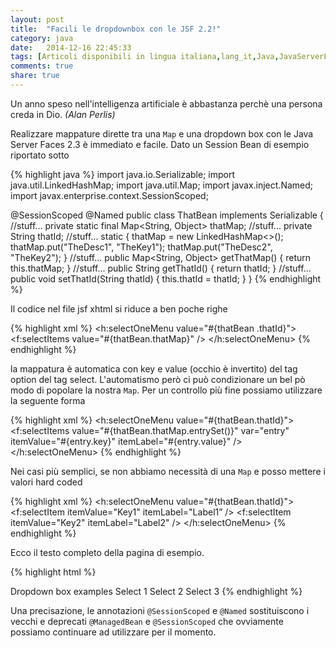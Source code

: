 ```yaml
---
layout: post
title:  "Facili le dropdownbox con le JSF 2.2!"
category: java
date:   2014-12-16 22:45:33
tags: [Articoli disponibili in lingua italiana,lang_it,Java,JavaServerFaces,JSF2]
comments: true
share: true
---
```


Un anno speso nell'intelligenza artificiale è abbastanza perchè una persona creda in Dio.
*(Alan Perlis)*

Realizzare mappature dirette tra una `Map` e una dropdown box con le Java Server Faces 2.3 è immediato e facile. 
Dato un Session Bean di esempio riportato sotto

{% highlight java %}
import java.io.Serializable;
import java.util.LinkedHashMap;
import java.util.Map;
import javax.inject.Named;
import javax.enterprise.context.SessionScoped;

@SessionScoped
@Named
public class ThatBean implements Serializable {
    //stuff...
    private static final Map<String, Object> thatMap;
    //stuff...
    private String thatId;
    //stuff...
    static {
        thatMap = new LinkedHashMap<>();
        thatMap.put("TheDesc1", "TheKey1");
        thatMap.put("TheDesc2", "TheKey2");
    }
    //stuff...
    public Map<String, Object> getThatMap() {
        return this.thatMap;
    }
    //stuff...
    public String getThatId() {
        return thatId;
    }
    //stuff...
    public void setThatId(String thatId) {
        this.thatId = thatId;
    }
}
{% endhighlight %}

Il codice nel file jsf xhtml si riduce a ben poche righe

{% highlight xml %}
<h:selectOneMenu  value="#{thatBean .thatId}">
    <f:selectItems value="#{thatBean.thatMap}" />
</h:selectOneMenu>
{% endhighlight %}

la mappatura è automatica con key e value (occhio è invertito) del tag option del tag select. 
L'automatismo però ci può condizionare un bel pò modo di popolare la nostra `Map`.
Per un controllo più fine possiamo utilizzare la seguente forma

{% highlight xml %}
<h:selectOneMenu  value="#{thatBean.thatId}">
   <f:selectItems 
      value="#{thatBean.thatMap.entrySet()}" 
      var="entry"
      itemValue="#{entry.key}" 
      itemLabel="#{entry.value}" />
</h:selectOneMenu>
{% endhighlight %}

Nei casi più semplici, se non abbiamo necessità di una `Map` e posso mettere i valori hard coded

{% highlight xml %}
<h:selectOneMenu  value="#{thatBean.thatId}">
   <f:selectItem itemValue="Key1" itemLabel="Label1” />
   <f:selectItem itemValue="Key2" itemLabel="Label2" />
</h:selectOneMenu>
{% endhighlight %}

Ecco il testo completo della pagina di esempio.

{% highlight html %}
<?xml version='1.0' encoding='UTF-8' ?>
<!DOCTYPE html PUBLIC "-//W3C//DTD XHTML 1.0 Transitional//EN" "http://www.w3.org/TR/xhtml1/DTD/xhtml1-transitional.dtd">
<html xmlns="http://www.w3.org/1999/xhtml"
xmlns:h="http://xmlns.jcp.org/jsf/html"
xmlns:f="http://xmlns.jcp.org/jsf/core">
   <h:head>
      <title>Dropdown box examples</title>
   </h:head>
   <h:body>
	   Dropdown box examples
	   <h:form>
		   Select 1
		   <h:selectOneMenu value="#{thatBean .thatId}">
		   	<f:selectItems value="#{thatBean.thatMap}" />
		   </h:selectOneMenu>
		   Select 2
		   <h:selectOneMenu value="#{thatBean.thatId}">
		   	<f:selectItems
		   	value="#{thatBean.thatMap.entrySet()}"
		   	var="entry"
		   	itemValue="#{entry.key}"
		   	itemLabel="#{entry.value}" />
		   </h:selectOneMenu>
		   Select 3
		   <h:selectOneMenu value="#{thatBean.thatId}">
		   	<f:selectItem itemValue="Key1" itemLabel="Label1" />
		   	<f:selectItem itemValue="Key2" itemLabel="Label2" />
		   </h:selectOneMenu>
	   </h:form>
   </h:body>
</html>
{% endhighlight %}

Una precisazione, le annotazioni `@SessionScoped` e `@Named` sostituiscono i vecchi e deprecati `@ManagedBean` e `@SessionScoped`
che ovviamente possiamo continuare ad utilizzare per il momento.

